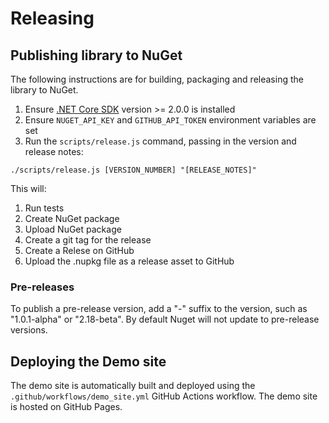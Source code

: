 
# Releasing

## Publishing library to NuGet

The following instructions are for building, packaging and releasing the library to NuGet.

1. Ensure [.NET Core SDK](https://www.microsoft.com/net/download/core#/sdk) version >= 2.0.0 is installed
3. Ensure `NUGET_API_KEY` and `GITHUB_API_TOKEN` environment variables are set
4. Run the `scripts/release.js` command, passing in the version and release notes:

```
./scripts/release.js [VERSION_NUMBER] "[RELEASE_NOTES]"
```

This will:

1. Run tests
2. Create NuGet package
3. Upload NuGet package
4. Create a git tag for the release
5. Create a Relese on GitHub
6. Upload the .nupkg file as a release asset to GitHub

### Pre-releases

To publish a pre-release version, add a "-" suffix to the version, such as "1.0.1-alpha" or "2.18-beta".  By default Nuget will not update to pre-release versions.

## Deploying the Demo site

The demo site is automatically built and deployed using the `.github/workflows/demo_site.yml` GitHub Actions workflow.  The demo site is hosted on GitHub Pages.
